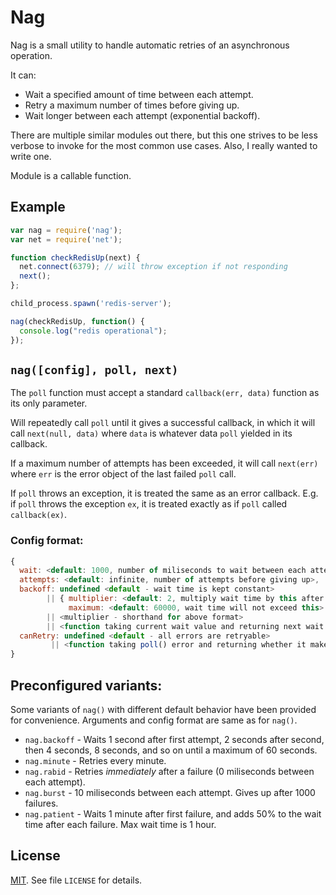 # Nag

Nag is a small utility to handle automatic retries of an asynchronous operation.

It can:

* Wait a specified amount of time between each attempt.
* Retry a maximum number of times before giving up.
* Wait longer between each attempt (exponential backoff).

There are multiple similar modules out there, but this one strives to be less verbose
to invoke for the most common use cases.  Also, I really wanted to write one.

Module is a callable function.

## Example

```javascript
var nag = require('nag');
var net = require('net');

function checkRedisUp(next) {
  net.connect(6379); // will throw exception if not responding
  next();
};

child_process.spawn('redis-server');

nag(checkRedisUp, function() {
  console.log("redis operational");
});
```

## `nag([config], poll, next)`

The `poll` function must accept a standard `callback(err, data)` function as its only
parameter.

Will repeatedly call `poll` until it gives a successful callback, in which it will
call `next(null, data)` where `data` is whatever data `poll` yielded in its callback.

If a maximum number of attempts has been exceeded, it will call `next(err)` where `err`
is the error object of the last failed `poll` call.

If `poll` throws an exception, it is treated the same as an error callback.  E.g. if
`poll` throws the exception `ex`, it is treated exactly as if `poll` called `callback(ex)`.

### Config format:

```javascript
{
  wait: <default: 1000, number of miliseconds to wait between each attempt>,
  attempts: <default: infinite, number of attempts before giving up>,
  backoff: undefined <default - wait time is kept constant>
        || { multiplier: <default: 2, multiply wait time by this after each attempt>,
             maximum: <default: 60000, wait time will not exceed this> }
        || <multiplier - shorthand for above format>
        || <function taking current wait value and returning next wait value>,
  canRetry: undefined <default - all errors are retryable>
         || <function taking poll() error and returning whether it makes sense to retry>
}
```

## Preconfigured variants:

Some variants of `nag()` with different default behavior have been provided for convenience.
Arguments and config format are same as for `nag()`.

* `nag.backoff` - Waits 1 second after first attempt, 2 seconds after second, then 4 seconds, 8 seconds, and so on until a maximum of 60 seconds.
* `nag.minute` - Retries every minute.
* `nag.rabid` - Retries *immediately* after a failure (0 miliseconds between each attempt).
* `nag.burst` - 10 miliseconds between each attempt.  Gives up after 1000 failures.
* `nag.patient` - Waits 1 minute after first failure, and adds 50% to the wait time after each failure.  Max wait time is 1 hour.

## License

[MIT](http://opensource.org/licenses/MIT).  See file `LICENSE` for details.

